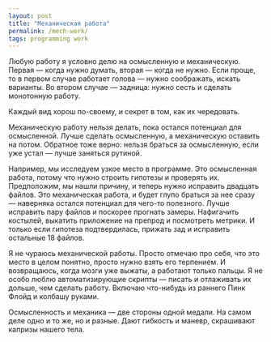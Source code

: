 ```yaml
---
layout: post
title: "Механическая работа"
permalink: /mech-work/
tags: programming work
---
```


Любую работу я условно делю на осмысленную и механическую. Первая — когда нужно
думать, вторая — когда не нужно. Если проще, то в первом случае работает голова
— нужно соображать, искать варианты. Во втором случае — задница: нужно сесть и
сделать монотонную работу.

Каждый вид хорош по-своему, и секрет в том, как их чередовать.

Механическую работу нельзя делать, пока остался потенциал для осмысленной. Лучше
сделать осмысленную, а механическую оставить на потом. Обратное тоже верно:
нельзя браться за осмысленную, если уже устал — лучше заняться рутиной.

Например, мы исследуем узкое место в программе. Это осмысленная работа, потому
что нужно строить гипотезы и проверять их. Предположим, мы нашли причину, и
теперь нужно исправить двадцать файлов. Это механическая работа, и будет глупо
браться за нее сразу — наверняка остался потенциал для чего-то полезного. Лучше
исправить пару файлов и поскорее прогнать замеры. Нафигачить костылей, выкатить
приложение на препрод и посмотреть метрики. И только если гипотеза
подтвердилась, прижать зад и исправить остальные 18 файлов.

Я не чураюсь механической работы. Просто отмечаю про себя, что это место в целом
понятно, просто нужно взять его терпением. И возвращаюсь, когда мозги уже
выжаты, а работают только пальцы. Я не особо люблю автоматизирующие скрипты —
писать и отлаживать их дольше, чем сделать работу. Включаю что-нибудь из раннего
Пинк Флойд и колбашу руками.

Осмысленность и механика — две стороны одной медали. На самом деле одно и то же,
но и разные. Дают гибкость и маневр, скрашивают капризы нашего тела.

